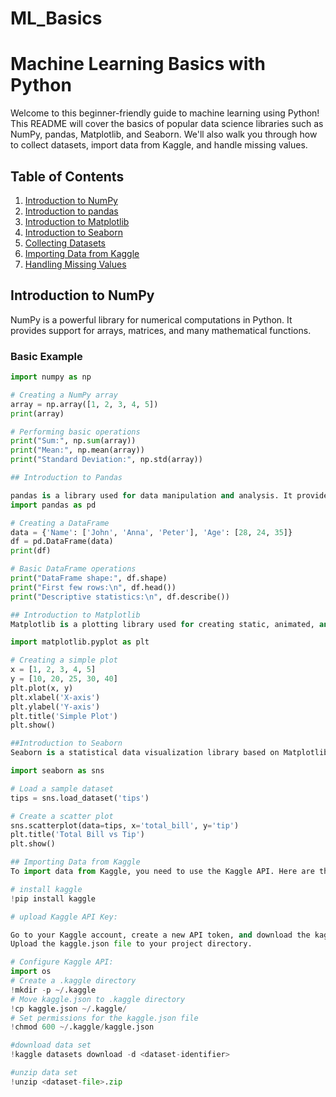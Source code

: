 # ML_Basics

# Machine Learning Basics with Python

Welcome to this beginner-friendly guide to machine learning using Python! This README will cover the basics of popular data science libraries such as NumPy, pandas, Matplotlib, and Seaborn. We'll also walk you through how to collect datasets, import data from Kaggle, and handle missing values.

## Table of Contents
1. [Introduction to NumPy](#introduction-to-numpy)
2. [Introduction to pandas](#introduction-to-pandas)
3. [Introduction to Matplotlib](#introduction-to-matplotlib)
4. [Introduction to Seaborn](#introduction-to-seaborn)
5. [Collecting Datasets](#collecting-datasets)
6. [Importing Data from Kaggle](#importing-data-from-kaggle)
7. [Handling Missing Values](#handling-missing-values)

## Introduction to NumPy

NumPy is a powerful library for numerical computations in Python. It provides support for arrays, matrices, and many mathematical functions.

### Basic Example
```python
import numpy as np

# Creating a NumPy array
array = np.array([1, 2, 3, 4, 5])
print(array)

# Performing basic operations
print("Sum:", np.sum(array))
print("Mean:", np.mean(array))
print("Standard Deviation:", np.std(array))

## Introduction to Pandas

pandas is a library used for data manipulation and analysis. It provides data structures like DataFrame that are easy to use for handling structured data.
import pandas as pd

# Creating a DataFrame
data = {'Name': ['John', 'Anna', 'Peter'], 'Age': [28, 24, 35]}
df = pd.DataFrame(data)
print(df)

# Basic DataFrame operations
print("DataFrame shape:", df.shape)
print("First few rows:\n", df.head())
print("Descriptive statistics:\n", df.describe())

## Introduction to Matplotlib
Matplotlib is a plotting library used for creating static, animated, and interactive visualizations in Python.

import matplotlib.pyplot as plt

# Creating a simple plot
x = [1, 2, 3, 4, 5]
y = [10, 20, 25, 30, 40]
plt.plot(x, y)
plt.xlabel('X-axis')
plt.ylabel('Y-axis')
plt.title('Simple Plot')
plt.show()

##Introduction to Seaborn
Seaborn is a statistical data visualization library based on Matplotlib. It provides a high-level interface for drawing attractive and informative statistical graphics.

import seaborn as sns

# Load a sample dataset
tips = sns.load_dataset('tips')

# Create a scatter plot
sns.scatterplot(data=tips, x='total_bill', y='tip')
plt.title('Total Bill vs Tip')
plt.show()

## Importing Data from Kaggle
To import data from Kaggle, you need to use the Kaggle API. Here are the steps:

# install kaggle 
!pip install kaggle

# upload Kaggle API Key:

Go to your Kaggle account, create a new API token, and download the kaggle.json file.
Upload the kaggle.json file to your project directory.

# Configure Kaggle API:
import os
# Create a .kaggle directory
!mkdir -p ~/.kaggle
# Move kaggle.json to .kaggle directory
!cp kaggle.json ~/.kaggle/
# Set permissions for the kaggle.json file
!chmod 600 ~/.kaggle/kaggle.json

#download data set
!kaggle datasets download -d <dataset-identifier>

#unzip data set
!unzip <dataset-file>.zip


